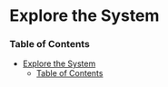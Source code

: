 # Explore the System

### Table of Contents
- [Explore the System](#explore-the-system)
    - [Table of Contents](#table-of-contents)
